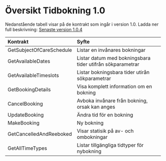 # Översikt Tidbokning 1.0 #

Nedanstående tabell visar på de kontrakt som ingår i version 1.0.
Ladda ner full beskrivning: [Senaste version 1.0.4](http://rivta.googlecode.com/files/ServiceContracts_crm_scheduling_1.0.4.zip)


| **Kontrakt** | **Syfte** |
|:-------------|:----------|
| GetSubjectOfCareSchedule | Listar en invånares bokningar |
| GetAvailableDates | Listar datum med bokningsbara tider utifrån sökparametrar |
| GetAvailableTimeslots | Listar bokningsbara tider utirån sökparametrar |
| GetBookingDetails | Visa komplett information om en bokning |
| CancelBooking | Avboka invånare från bokning, orsak kan anges |
| UpdateBooking | Ändra tid för en bokning |
| MakeBooking | Ny bokning |
| GetCancelledAndReeboked | Visar statisik på av- och ombokningar |
| GetAllTimeTypes | Listar tillgängliga tidtyper för nybokning |